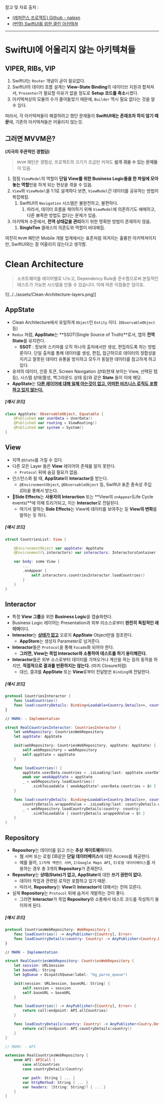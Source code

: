 
참고 및 자료 출처 : 
- [(레퍼런스 프로젝트) Github - nalexn](https://github.com/nalexn/clean-architecture-swiftui)
- [(번역) SwiftUI를 위한 클린 아키텍쳐](https://gon125.github.io/posts/SwiftUI%EB%A5%BC-%EC%9C%84%ED%95%9C-%ED%81%B4%EB%A6%B0-%EC%95%84%ED%82%A4%ED%85%8D%EC%B2%98/)

---

# SwiftUI에 어울리지 않는 아키텍쳐들

## VIPER, RIBs, VIP

1. SwiftUI는 `Router` 개념이 굳이 필요없다.
2. SwiftUI의 데이터 흐름 설계는 **View-State Binding**의 네이티브 지원과 합쳐져서, `Presenter`가 필요할 이유가 없을 정도로 **Setup 코드를 축소**시켰다.
3. 아키텍쳐상의 모듈의 수가 줄어들었기 때문에, `Builder` 역시 필요 없다는 것을 알 수 있다.

따라서, 각 아키텍쳐들이 해결하려고 했던 문제들이 **SwiftUI에는 존재조차 하지 않기 때문**에, 기존의 아키텍쳐들은 어울리지 않는것.

## 그러면 MVVM은?

**(지극히 주관적인 경험담)**

> `MVVM` 패턴은 경험상, 프로젝트의 크기가 조금만 커져도 **쉽게 겪을 수 있는 문제들**이 있음.

1. 점점 `ViewModel`의 역할이 **단일 View를 위한 Business Logic들을 한 파일에 모아놓는 역할**만을 하게 되는 현상을 겪을 수 있음.
2. `View`와 `ViewModel`을 1:1로 설계하다 보면, `ViewModel`간 데이터를 공유하는 방법이 복잡해짐.
	1. SwiftUI의 `Navigation` 시스템은 불완전하고, 불편하다.
		1. 따라서, 데이터 흐름을 제어하기 위해 `ViewModel`에 의존하기도 애매하고, 다른 뾰족한 방법도 없다는 문제가 있음.
3. 아키텍쳐 수준에서, **전역 상태값을 관리**하기 위한 명확한 방법이 존재하지 않음.
	1. **SingleTon** 클래스의 의존도와 역할이 비대해짐.

여전히 `MVVM` 패턴은 Mobile 개발 업계에서는 표준처럼 여겨지는 훌륭한 아키텍쳐이지만, SwiftUI와는 잘 어울리지 않는다고 생각함.


# Clean Architecture

>소프트웨어를 레이어별로 나누고, Dependency Rule을 준수함으로써 본질적인 테스트가 가능한 시스템을 만들 수 있습니다. 이에 따른 이점들은 덤이죠.

![[../../assets/Clean-Architecture-layers.png]]

## AppState

- Clean Architecture에서 유일하게 `Object`인 `Entity` 이다. (`ObservableObject` 등)
- `Redux` 처럼, **AppState**는 **SSOT(Single Source of Truth)**로서, 앱의 **전역 State**를 유지한다.
	- **SSOT** : 정보와 스키마를 오직 하나의 출처에서만 생성, 편집하도록 하는 방법론이다. 단일 출처를 통해 데이터를 생성, 편집, 접근하므로 데이터의 정합성을 지키고 잘못된 데이터 유통을 방지하고 모두가 동일한 데이터를 참고하게 하고 있다.
- 유저의 데이터, 인증 토큰, Screen Navigation 상태(현재 보이는 View, 선택된 탭 등), 시스템 상태(활성, 백그라운드 상태 등)와 같은 **State** 들이 이에 해당.
- **AppState**는 <u>**다른 레이어에 대해 일체 아는것이 없고, 어떠한 비즈니스 로직도 포함하고 있지 않는다.**</u>

##### \[예시 코드\]

```swift
class AppState: ObservableObject, Equatable {
    @Published var userData = UserData()
    @Published var routing = ViewRouting()
    @Published var system = System()
}
```


## View

- 지역 `@State`를 가질 수 있다.
- 다른 모든 Layer 들은 **View** 레이어의 존재를 알지 못한다.
	- `Protocol` 뒤에 숨길 필요가 없음.
- 인스턴스화 될 때, **AppState**와 **Interactor**를 받는다.
	- `@EnvironmentObject`, `@ObservableObject` 등, SwiftUI 표준 종속성 주입(DI)을 통해서 받는다.
- **Side Effects**는 **사용자의 Interaction** 또는 **View의 `onAppear`(Life Cycle events)**에 의해 트리거되고, 이는 **Interactor**로 전달된다.
	- 여기서 말하는 **Side Effects**는 View에 데이터를 보여주는 등 **View의 변화**를 말하는 듯 하다.

##### \[예시 코드\]

```swift
struct CountriesList: View {

    @EnvironmentObject var appState: AppState
    @Environment(\.interactors) var interactors: InteractorsContainer

    var body: some View {
        ...
        .onAppear {
            self.interactors.countriesInteractor.loadCountries()
        }
    }
}
```

## Interactor

- 특정 **View 그룹**을 위한 **Business Logic**을 캡슐화한다.
- Business Logic 레이어는 Presentation과 외부 리소스로부터 **완전히 독립적인 레이어**이다.
- **Interactor**는 <u>**상태가 없고**</u> 오로지 **AppState** Object만을 참조한다.
	- **AppStore**는 생성자 Parameter로 넘겨준다.
- **Interactor**들은 `Protocol`을 통해 `Facade`화 되어야 한다.
	- **그러면, View는 목업 Interactor와 소통하여 테스트를 하기 용이해진다.**
- **Interactor**들은 외부 소스로부터 데이터를 가져오거나 계산을 하는 등의 동작을 하지만, **직접적으로 결과를 반환하지는 않는다.** (마치 Closure처럼)
	- 대신, 결과를 **AppState** 또는 **View**로부터 전달받은 `Binding`에 전달한다.

##### \[예시 코드\]

```swift
protocol CountriesInteractor {
	func loadCountries()
	func load(countryDetails: Binding<Loadable<Country.Details>>, country: Country)
}

// MARK: - Implementation

struct RealCountriesInteractor: CountriesInteractor {
	let webRepository: CountriesWebRepository
	let appState: AppState

	init(webRepository: CountriesWebRepository, appState: AppState) {
		self.webRepository = webRepository
		self.appState = appState
	}

	func loadCountries() {
		appState.userData.countries = .isLoading(last: appState.userData.countries.value)
		weak var weakAppState = appState
		_ = webRepository.loadCountries()
			.sinkToLoadable { weakAppState?.userData.countries = $0 }
	}

	func load(countryDetails: Binding<Loadable<Country.Details>>, country: Country) {
		countryDetails.wrappedValue = .isLoading(last: countryDetails.wrappedValue.value)
		_ = webRepository.loadCountryDetails(country: country)
			.sinkToLoadable { countryDetails.wrappedValue = $0 }
	}
}
```


## Repository

- **Repository**는 데이터를 읽고 쓰는 **추상 게이트웨이**이다.
	- 웹 서버 또는 로컬 DB같은 **단일 데이터베이스**에 대한 Access를 제공한다.
	- 예를 들어, `1)자체 백엔드 서버`, `2)Google Maps API`, `3)로컬 데이터베이스`를 사용하는 경우 총 3개의 **Repository**가 존재한다.
- **Repository**는 **상태(State)가 없고,** **AppState**에 대한 **쓰기 권한이 없다.**
	- 데이터 작업과 관련된 로직만 포함하고 있기 때문.
	- 따라서, **Repository**는 **View**와 **Interactor**에 대해서는 전혀 모른다.
- 실제 **Repository**는 `Protocol` 뒤에 숨겨서 개발하는 것이 좋다.
	- 그러면 **Interactor**가 목업 **Repository**와 소통해서 테스트 코드를 작성하기 용이하게 된다.

##### \[예시 코드\]

```swift
protocol CountriesWebRepository: WebRepository {
	func loadCountries() -> AnyPublisher<[Country], Error>
	func loadCountryDetails(country: Country) -> AnyPublisher<Country.Details.Intermediate, Error>
}

// MARK - Implementation

struct RealCountriesWebRepository: CountriesWebRepository {
	let session: URLSession
	let baseURL: String
	let bgQueue = DispatchQueue(label: "bg_parse_queue")

	init(session: URLSession, baseURL: String) {
		self.session = session
		self.baseURL = baseURL
	}

	func loadCountries() -> AnyPublisher<[Country], Error> {
		return call(endpoint: API.allCountries)
	}

	func loadCoutryDetails(country: Country) -> AnyPublisher<Coutry.Details, Error> {
		return call(endpoint: API.countryDetails(country))
	}
}

// MARK: - API

extension RealCountriesWebRepository {
	enum API: APICall {
		case allCountries
		case countryDetails(Country)

		var path: String { ... }
		var httpMethod: String { ... }
		var headers: [String: String]? { ... }
	}
}
```